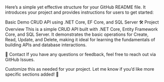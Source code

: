 Here’s a simple yet effective structure for your GitHub README file. It introduces your project and provides instructions for users to get started:

Basic Demo CRUD API using .NET Core, EF Core, and SQL Server
🛠️ Project Overview
This is a simple CRUD API built with .NET Core, Entity Framework Core, and SQL Server. It demonstrates the basic operations for Create, Read, Update, and Delete, making it ideal for learning the fundamentals of building APIs and database interactions.

💬 Contact
If you have any questions or feedback, feel free to reach out via GitHub Issues.

Customize this as needed for your project. Let me know if you’d like more specific sections added! 🚀
